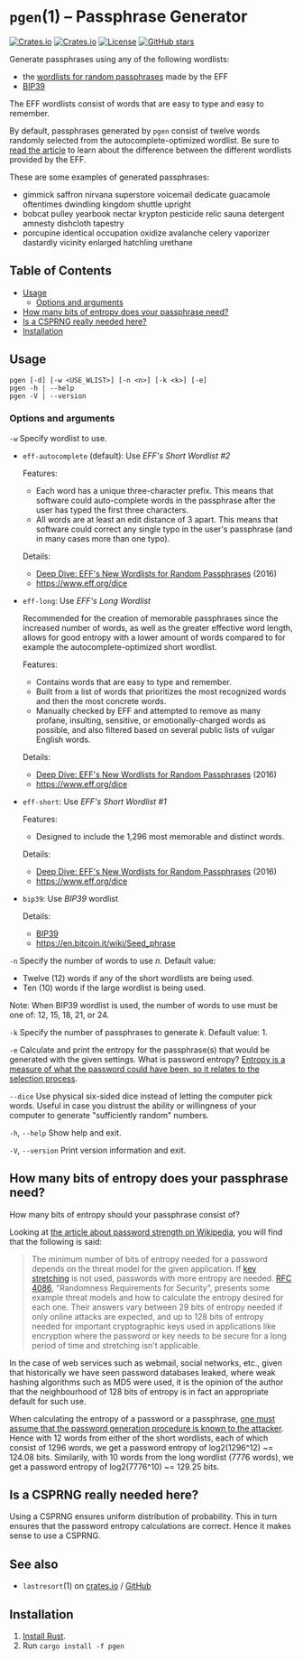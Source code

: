 # `pgen`(1) – Passphrase Generator

[![Crates.io](https://img.shields.io/crates/v/pgen?style=flat-square)](https://crates.io/crates/pgen)
[![Crates.io](https://img.shields.io/crates/d/pgen?style=flat-square)](https://crates.io/crates/pgen)
[![License](https://img.shields.io/badge/license-ISC-blue?style=flat-square)](LICENSE)
[![GitHub stars](https://img.shields.io/github/stars/ctsrc/Pgen?style=social)](https://github.com/ctsrc/Pgen#start-of-content)

Generate passphrases using any of the following wordlists:

* the [wordlists for random passphrases][EFFWL] made by the EFF
* [BIP39][BIP39]

The EFF wordlists consist of words that are easy to type and easy to remember.

By default, passphrases generated by `pgen` consist of twelve words
randomly selected from the autocomplete-optimized wordlist. Be sure to
[read the article][EFFWL] to learn about the difference between the
different wordlists provided by the EFF.

These are some examples of generated passphrases:

* gimmick saffron nirvana superstore voicemail dedicate guacamole oftentimes dwindling kingdom shuttle upright
* bobcat pulley yearbook nectar krypton pesticide relic sauna detergent amnesty dishcloth tapestry
* porcupine identical occupation oxidize avalanche celery vaporizer dastardly vicinity enlarged hatchling urethane

## Table of Contents

* [Usage](#usage)
    - [Options and arguments](#options-and-arguments)
* [How many bits of entropy does your passphrase need?](#how-many-bits-of-entropy-does-your-passphrase-need)
* [Is a CSPRNG really needed here?](#is-a-csprng-really-needed-here)
* [Installation](#installation)

## Usage

```
pgen [-d] [-w <USE_WLIST>] [-n <n>] [-k <k>] [-e]
pgen -h | --help
pgen -V | --version
```

### Options and arguments

`-w` Specify wordlist to use.

* `eff-autocomplete` (default): Use *EFF's Short Wordlist #2*

  Features:
    - Each word has a unique three-character prefix. This means that software could
      auto-complete words in the passphrase after the user has typed the first three characters.
    - All words are at least an edit distance of 3 apart. This means that software could
      correct any single typo in the user's passphrase (and in many cases more than one typo).

  Details:
    - [Deep Dive: EFF's New Wordlists for Random Passphrases][EFFWL] (2016)
    - <https://www.eff.org/dice>

* `eff-long`: Use *EFF's Long Wordlist*

  Recommended for the creation of memorable passphrases since the increased number of words,
  as well as the greater effective word length, allows for good entropy with a lower amount
  of words compared to for example the autocomplete-optimized short wordlist.

  Features:
    - Contains words that are easy to type and remember.
    - Built from a list of words that prioritizes the most recognized words
      and then the most concrete words.
    - Manually checked by EFF and attempted to remove as many profane, insulting, sensitive,
      or emotionally-charged words as possible, and also filtered based on several public
      lists of vulgar English words.

  Details:
    - [Deep Dive: EFF's New Wordlists for Random Passphrases][EFFWL] (2016)
    - <https://www.eff.org/dice>

* `eff-short`: Use *EFF's Short Wordlist #1*

  Features:
    - Designed to include the 1,296 most memorable and distinct words.

  Details:
    - [Deep Dive: EFF's New Wordlists for Random Passphrases][EFFWL] (2016)
    - <https://www.eff.org/dice>

* `bip39`: Use *BIP39* wordlist

  Details:
    - [BIP39][BIP39]
    - <https://en.bitcoin.it/wiki/Seed_phrase>

`-n` Specify the number of words to use *n*. Default value:

* Twelve (12) words if any of the short wordlists are being used.
* Ten (10) words if the large wordlist is being used.

Note: When BIP39 wordlist is used, the number of words to use must be one of:
12, 15, 18, 21, or 24.

`-k` Specify the number of passphrases to generate *k*. Default value: 1.

`-e` Calculate and print the entropy for the passphrase(s) that would be
generated with the given settings. What is password entropy?
[Entropy is a measure of what the password could have been, so it relates to the selection process](https://crypto.stackexchange.com/a/376).

`--dice` Use physical six-sided dice instead of letting the computer pick
words. Useful in case you distrust the ability or willingness of
your computer to generate "sufficiently random" numbers.

`-h`, `--help` Show help and exit.

`-V`, `--version` Print version information and exit.

## How many bits of entropy does your passphrase need?

How many bits of entropy should your passphrase consist of?

Looking at [the article about password strength on Wikipedia](https://en.wikipedia.org/wiki/Password_strength), you will
find that the following is said:

> The minimum number of bits of entropy needed for a password depends
> on the threat model for the given application. If
> [key stretching](https://en.wikipedia.org/wiki/Key_stretching)
> is not used, passwords with more entropy are needed.
> [RFC 4086](https://tools.ietf.org/html/rfc4086), "Randomness Requirements
> for Security", presents some example threat models and how to calculate
> the entropy desired for each one. Their answers vary between 29 bits
> of entropy needed if only online attacks are expected, and up to 128 bits
> of entropy needed for important cryptographic keys used in applications
> like encryption where the password or key needs to be secure for a long
> period of time and stretching isn't applicable.

In the case of web services such as webmail, social networks, etc.,
given that historically we have seen password databases leaked, where
weak hashing algorithms such as MD5 were used, it is the opinion of the
author that the neighbourhood of 128 bits of entropy is in fact
an appropriate default for such use.

When calculating the entropy of a password or a passphrase,
[one must assume that the password generation procedure is known to the attacker](https://crypto.stackexchange.com/a/376).
Hence with 12 words from either of the short wordlists, each of which
consist of 1296 words, we get a password entropy of log2(1296^12) ~=
124.08 bits. Similarily, with 10 words from the long wordlist (7776 words),
we get a password entropy of log2(7776^10) ~= 129.25 bits.

## Is a CSPRNG really needed here?

Using a CSPRNG ensures uniform distribution of probability. This in turn
ensures that the password entropy calculations are correct. Hence it makes
sense to use a CSPRNG.

## See also

* `lastresort`(1) on [crates.io](https://crates.io/crates/base256) / [GitHub](https://github.com/ctsrc/Base256)

## Installation

1. [Install Rust](https://www.rust-lang.org/en-US/install.html).
2. Run `cargo install -f pgen`

[EFFWL]: https://www.eff.org/deeplinks/2016/07/new-wordlists-random-passphrases

[BIP39]: https://en.bitcoin.it/wiki/BIP_0039
